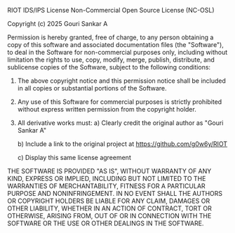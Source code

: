 RIOT IDS/IPS License
Non-Commercial Open Source License (NC-OSL)

Copyright (c) 2025 Gouri Sankar A

Permission is hereby granted, free of charge, to any person obtaining a copy
of this software and associated documentation files (the "Software"), to deal
in the Software for non-commercial purposes only, including without limitation 
the rights to use, copy, modify, merge, publish, distribute, and sublicense 
copies of the Software, subject to the following conditions:

1. The above copyright notice and this permission notice shall be included in all
   copies or substantial portions of the Software.

2. Any use of this Software for commercial purposes is strictly prohibited without
   express written permission from the copyright holder.

3. All derivative works must:
   a) Clearly credit the original author as "Gouri Sankar A"
   
   b) Include a link to the original project at https://github.com/g0w6y/RIOT
   
   c) Display this same license agreement

THE SOFTWARE IS PROVIDED "AS IS", WITHOUT WARRANTY OF ANY KIND, EXPRESS OR
IMPLIED, INCLUDING BUT NOT LIMITED TO THE WARRANTIES OF MERCHANTABILITY,
FITNESS FOR A PARTICULAR PURPOSE AND NONINFRINGEMENT. IN NO EVENT SHALL THE
AUTHORS OR COPYRIGHT HOLDERS BE LIABLE FOR ANY CLAIM, DAMAGES OR OTHER
LIABILITY, WHETHER IN AN ACTION OF CONTRACT, TORT OR OTHERWISE, ARISING FROM,
OUT OF OR IN CONNECTION WITH THE SOFTWARE OR THE USE OR OTHER DEALINGS IN THE
SOFTWARE.
